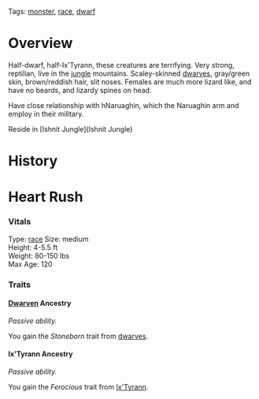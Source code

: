 Tags: [monster](Monsters), [race](Races), [dwarf](Dwarves)

# Overview

Half-dwarf, half-Ix'Tyrann, these creatures are terrifying. Very strong, reptilian, live in the [jungle](Jungles) mountains. Scaley-skinned [dwarves](Dwarves), gray/green skin, brown/reddish hair, slit noses. Females are much more lizard like, and have no beards, and lizardy spines on head. 

Have close relationship with hNaruaghin, which the Naruaghin arm and employ in their military.

Reside in [Ishnit Jungle](Ishnit Jungle)

# History

# Heart Rush

### Vitals
Type: [race](Races)
Size: medium  
Height: 4-5.5 ft  
Weight: 80-150 lbs  
Max Age: 120  

### Traits

#### [Dwarven](Dwarves) Ancestry
*Passive ability.*

You gain the *Stoneborn* trait from [dwarves](Dwarves).

#### Ix'Tyrann Ancestry
*Passive ability.*

You gain the *Ferocious* trait from [Ix'Tyrann](Ix'Tyrann).
